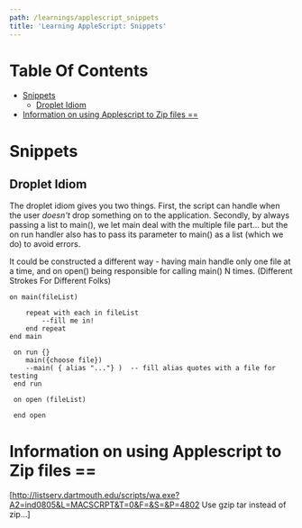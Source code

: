 ```yaml
---
path: /learnings/applescript_snippets
title: 'Learning AppleScript: Snippets'
---
```

# Table Of Contents

<!-- toc -->

- [Snippets](#snippets)
  * [Droplet Idiom](#droplet-idiom)
- [Information on using Applescript to Zip files ==](#information-on-using-applescript-to-zip-files-)

<!-- tocstop -->

# Snippets

## Droplet Idiom

The droplet idiom gives you two things. First, the script can handle when the user _doesn't_ drop something on to the application. Secondly, by always passing a list to main(), we let main deal with the multiple file part... but the on run handler also has to pass its parameter to main() as a list (which we do) to avoid errors.

It could be constructed a different way - having main handle only one file at a time, and on open() being responsible for calling main() N times. (Different Strokes For Different Folks)


    on main(fileList)

      	repeat with each in fileList
    	    --fill me in!
      	end repeat
    end main

     on run {}
     	main({choose file})
     	--main( { alias "..."} )  -- fill alias quotes with a file for testing
     end run

     on open (fileList)

     end open


# Information on using Applescript to Zip files ==
[http://listserv.dartmouth.edu/scripts/wa.exe?A2=ind0805&L=MACSCRPT&T=0&F=&S=&P=4802 Use gzip tar instead of zip...]


